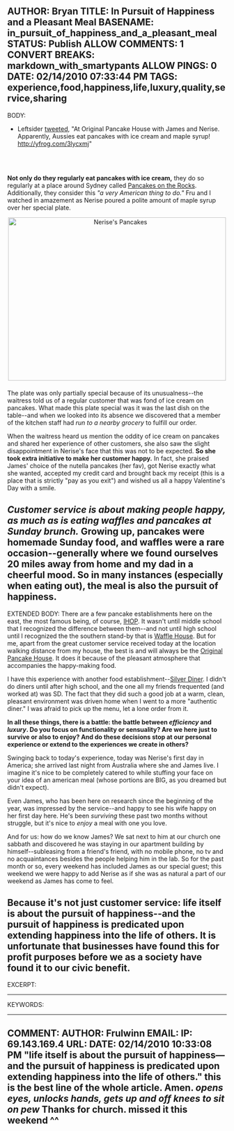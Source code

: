 AUTHOR: Bryan
TITLE: In Pursuit of Happiness and a Pleasant Meal
BASENAME: in_pursuit_of_happiness_and_a_pleasant_meal
STATUS: Publish
ALLOW COMMENTS: 1
CONVERT BREAKS: markdown_with_smartypants
ALLOW PINGS: 0
DATE: 02/14/2010 07:33:44 PM
TAGS: experience,food,happiness,life,luxury,quality,service,sharing
-----
BODY:
<ul class="action-stream-list"><li class="service-icon service-twitter"><span class="entry-content">Leftsider <a href="http://twitter.com/Leftsider/statuses/9108098352">tweeted</a>, "At Original Pancake House with James and Nerise. Apparently, Aussies eat pancakes with ice cream and maple syrup! <a href="http://yfrog.com/3lycxmj">http://yfrog.com/3lycxmj</a>"</span></li></ul><br/><br/>

**Not only do they regularly eat pancakes with ice cream,** they do so regularly at a place around Sydney called [Pancakes on the Rocks](http://bit.ly/dvvOa8). Additionally, they consider this *"a very American thing to do."* Fru and I watched in amazement as Nerise poured a polite amount of maple syrup over her special plate.

<a href="http://leftsider.com/leftsider/images/ycxm.jpeg"><img alt="Nerise's Pancakes" src="http://leftsider.com/leftsider/assets_c/2010/02/ycxm-thumb-500x375-22.jpeg" width="500" height="375" class="mt-image-center" style="text-align: center; display: block; margin: 0 auto 20px;" /></a>

The plate was only partially special because of its unusualness--the waitress told us of a regular customer that was fond of ice cream on pancakes. What made this plate special was it was the last dish on the table--and when we looked into its absence we discovered that a member of the kitchen staff had *run to a nearby grocery* to fulfill our order.

When the waitress heard us mention the oddity of ice cream on pancakes and shared her experience of other customers, she also saw the slight disappointment in Nerise's face that this was not to be expected. **So she took extra initiative to make her customer happy.** In fact, she praised James' choice of the nutella pancakes (her fav), got Nerise exactly what she wanted, accepted my credit card and brought back my receipt (this is a place that is strictly "pay as you exit") and wished us all a happy Valentine's Day with a smile.

*Customer service is about making people happy, as much as is eating waffles and pancakes at Sunday brunch.* Growing up, pancakes were homemade Sunday food, and waffles were a rare occasion--generally where we found ourselves 20 miles away from home and my dad in a cheerful mood. So in many instances (especially when eating out), the **meal is also the pursuit of happiness**.
-----
EXTENDED BODY:
There are a few pancake establishments here on the east, the most famous being, of course, [IHOP](http://bit.ly/afjjun). It wasn't until middle school that I recognized the difference between them--and not until high school until I recognized the the southern stand-by that is [Waffle House](http://bit.ly/c40S5Z). But for me, apart from the great customer service received today at the location walking distance from my house, the best is and will always be the [Original Pancake House](http://bit.ly/97PvwG). It does it because of the pleasant atmosphere that accompanies the happy-making food.

I have this experience with another food establishment--[Silver Diner](http://bit.ly/bs1y1H). I didn't do diners until after high school, and the one all my friends frequented (and worked at) was SD. The fact that they did such a good job at a warm, clean, pleasant environment was driven home when I went to a more "authentic diner." I was afraid to pick up the menu, let a lone order from it.

**In all these things, there is a battle: the battle between *efficiency* and *luxury*. Do you focus on functionality or sensuality? Are we here just to survive or also to enjoy? And do these decisions stop at our personal experience or extend to the experiences we create in others?**

Swinging back to today's experience, today was Nerise's first day in America; she arrived last night from Australia where she and James live. I imagine it's nice to be completely catered to while stuffing your face on your idea of an american meal (whose portions are BIG, as you dreamed but didn't expect). 

Even James, who has been here on research since the beginning of the year, was impressed by the service--and happy to see his wife happy on her first day here. He's been *surviving* these past two months without struggle, but it's nice to *enjoy* a meal with one you love.

And for us: how do we know James? We sat next to him at our church one sabbath and discovered he was staying in our apartment building by himself--subleasing from a friend's friend, with no mobile phone, no tv and no acquaintances besides the people helping him in the lab. So for the past month or so, every weekend has included James as our special guest; this weekend we were happy to add Nerise as if she was as natural a part of our weekend as James has come to feel.

Because it's not just customer service: **life itself is about the pursuit of happiness--and the pursuit of happiness is predicated upon extending happiness into the life of others.** It is unfortunate that businesses have found this for profit purposes before we as a society have found it to our civic benefit.
-----
EXCERPT:

-----
KEYWORDS:

-----

COMMENT:
AUTHOR: Frulwinn
EMAIL: 
IP: 69.143.169.4
URL: 
DATE: 02/14/2010 10:33:08 PM
"life itself is about the pursuit of happiness—and the pursuit of happiness is predicated upon extending happiness into the life of others." this is the best line of the whole article. Amen. *opens eyes, unlocks hands, gets up and off knees to sit on pew* Thanks for church. missed it this weekend ^^
-----


